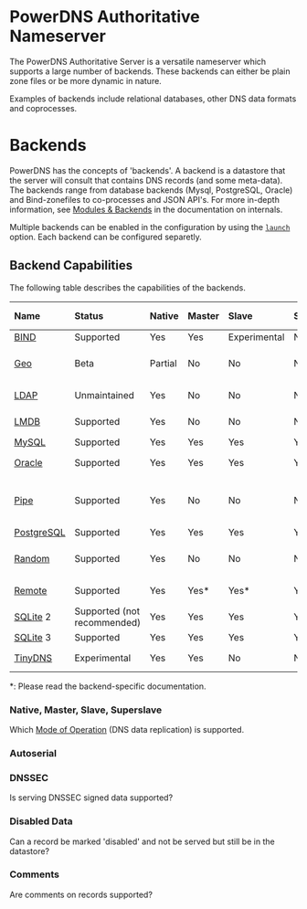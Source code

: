 # PowerDNS Authoritative Nameserver
The PowerDNS Authoritative Server is a versatile nameserver which supports a large number of backends. These backends can either be plain zone files or be more dynamic in nature.

Examples of backends include relational databases, other DNS data formats and coprocesses.

# Backends
PowerDNS has the concepts of 'backends'. A backend is a datastore that the server will consult that contains DNS records (and some meta-data).
The backends range from database backends (Mysql, PostgreSQL, Oracle) and Bind-zonefiles to co-processes and JSON API's.
For more in-depth information, see [Modules & Backends](internals.md#modules-backends) in the documentation on internals.

Multiple backends can be enabled in the configuration by using the [`launch`](settings.md#launch) option. Each backend can be configured separetly.

## Backend Capabilities
The following table describes the capabilities of the backends.

| Name | Status | Native | Master | Slave | Superslave | Autoserial | DNSSEC | Disabled Data | Comments | Launch Name |
|:---|:---|:---|:---|:---|:---|:---|:---|:---|:---|:---|
| [BIND](backend-bind.md) | Supported | Yes | Yes | Experimental | No | Yes | No | No | No | `bind` |
| [Geo](backend-geo.md) | Beta | Partial | No | No | No | No | Unknown (No) | Yes (no key storage) | Unknown (No) | Unknown (No) | `geo` |
| [LDAP](backend-ldap.md) | Unmaintained | Yes | No | No | No | No | No | Unknown (No) | Unknown (No) | Unknown |
| [LMDB](backend-lmdb.md) | Supported | Yes | No | No | No | No | No | Unknown (No) | Unknown (No) | `lmdb`|
| [MySQL](backend-generic-mypgsql.md) | Supported | Yes | Yes | Yes | Yes | Yes | Yes | Yes | Yes | `gmysql` |
| [Oracle](backend-oracle.md) | Supported | Yes | Yes | Yes | Yes | Yes | Yes | Unknown (No) | No | `oracle` |
| [Pipe](backend-pipe.md) | Supported | Yes | No | No | No | No | Partial (no delegation, no key storage) | No | No | `pipe` |
| [PostgreSQL](backend-generic-mypgsql.md) | Supported | Yes | Yes | Yes | Yes | Yes | Yes | Yes | Yes | `gpgsql` |
| [Random](backend-random.md) | Supported | Yes | No | No | No | No | Yes (no key storage) | No | No | `random` |
| [Remote](backend-remote.md) | Supported | Yes | Yes* | Yes* | Yes* | Yes* | Yes* | Unknown (No) | Unknown(No) | `remote` |
| [SQLite](backend-gsqlite.md) 2 | Supported (not recommended) | Yes | Yes | Yes | Yes | No | No | No | No | `gsqlite` |
| [SQLite](backend-gsqlite.md) 3 | Supported | Yes | Yes | Yes | Yes | Yes | Yes  | Yes | Yes | `gsqlite3` |
| [TinyDNS](backend-tinydns.md) | Experimental | Yes | Yes | No | No | No | No | Unknown (No) | Unknown (No) | `tinydns` |

*: Please read the backend-specific documentation.

### Native, Master, Slave, Superslave
Which [Mode of Operation](modes-of-operation.md) (DNS data replication) is supported.

### Autoserial

### DNSSEC
Is serving DNSSEC signed data supported?

### Disabled Data
Can a record be marked 'disabled' and not be served but still be in the datastore?

### Comments
Are comments on records supported?
